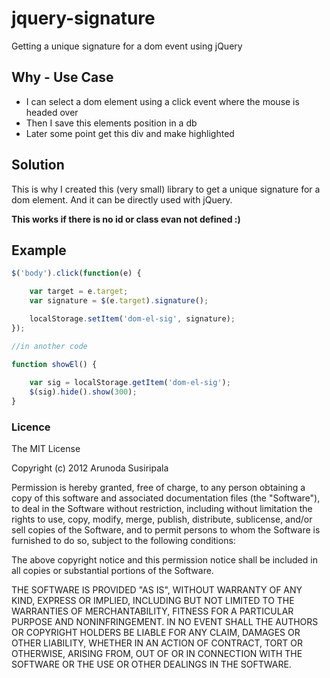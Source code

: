 jquery-signature
================

Getting a unique signature for a dom event using jQuery

Why - Use Case
--------------

* I can select a dom element using a click event where the mouse is headed over
* Then I save this elements position in a db
* Later some point get this div and make highlighted

Solution
--------

This is why I created this (very small) library to get a unique signature for a dom element. And it can be directly used with jQuery.

**This works if there is no id or class evan not defined :)**

Example
-------

~~~javascript
$('body').click(function(e) {

	var target = e.target;
	var signature = $(e.target).signature();

	localStorage.setItem('dom-el-sig', signature);
});

//in another code

function showEl() {
	
	var sig = localStorage.getItem('dom-el-sig');
	$(sig).hide().show(300);
}
~~~

### Licence
The MIT License

Copyright (c) 2012 Arunoda Susiripala

Permission is hereby granted, free of charge, to any person obtaining a copy of this software and associated documentation files (the "Software"), to deal in the Software without restriction, including without limitation the rights to use, copy, modify, merge, publish, distribute, sublicense, and/or sell copies of the Software, and to permit persons to whom the Software is furnished to do so, subject to the following conditions:

The above copyright notice and this permission notice shall be included in all copies or substantial portions of the Software.

THE SOFTWARE IS PROVIDED "AS IS", WITHOUT WARRANTY OF ANY KIND, EXPRESS OR IMPLIED, INCLUDING BUT NOT LIMITED TO THE WARRANTIES OF MERCHANTABILITY, FITNESS FOR A PARTICULAR PURPOSE AND NONINFRINGEMENT. IN NO EVENT SHALL THE AUTHORS OR COPYRIGHT HOLDERS BE LIABLE FOR ANY CLAIM, DAMAGES OR OTHER LIABILITY, WHETHER IN AN ACTION OF CONTRACT, TORT OR OTHERWISE, ARISING FROM, OUT OF OR IN CONNECTION WITH THE SOFTWARE OR THE USE OR OTHER DEALINGS IN THE SOFTWARE.